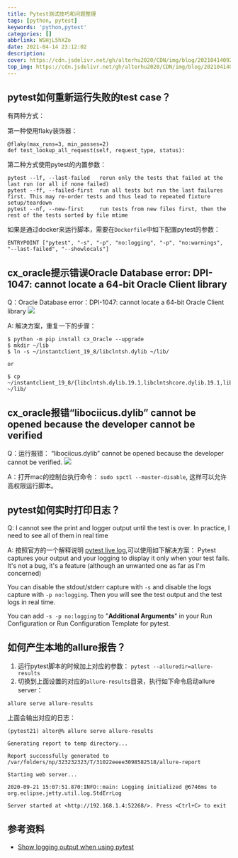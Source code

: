 ```yaml
---
title: Pytest测试技巧和问题整理
tags: [python, pytest]
keywords: 'python,pytest'
categories: []
abbrlink: WSHjL5hXZo
date: 2021-04-14 23:12:02
description:
cover: https://cdn.jsdelivr.net/gh/alterhu2020/CDN/img/blog/20210414092451.png
top_img: https://cdn.jsdelivr.net/gh/alterhu2020/CDN/img/blog/20210414092451.png
---
```


## pytest如何重新运行失败的test case？

有两种方式：

第一种使用flaky装饰器：

```shell
@flaky(max_runs=3, min_passes=2)
def test_lookup_all_request(self, request_type, status):
```

第二种方式使用pytest的内置参数：

```shell
pytest --lf, --last-failed   rerun only the tests that failed at the last run (or all if none failed)
pytest --ff, --failed-first  run all tests but run the last failures first. This may re-order tests and thus lead to repeated fixture setup/teardown
pytest --nf, --new-first     run tests from new files first, then the rest of the tests sorted by file mtime
```
如果是通过docker来运行脚本，需要在`Dockerfile`中如下配置pytest的参数：

```shell
ENTRYPOINT ["pytest", "-s", "-p", "no:logging", "-p", "no:warnings", "--last-failed", "--showlocals"]
```



## cx_oracle提示错误Oracle Database error: DPI-1047: cannot locate a 64-bit Oracle Client library

Q：Oracle Database error：DPI-1047: cannot locate a 64-bit Oracle Client library
![](https://cdn.jsdelivr.net/gh/alterhu2020/CDN/img/blog/20210422180415.png)

A: 解决方案，重复一下的步骤：

```shell
$ python -m pip install cx_Oracle --upgrade
$ mkdir ~/lib
$ ln -s ~/instantclient_19_8/libclntsh.dylib ~/lib/

or

$ cp ~/instantclient_19_8/{libclntsh.dylib.19.1,libclntshcore.dylib.19.1,libnnz19.dylib,libociei.dylib} ~/lib/
```

## cx_oracle报错“libociicus.dylib” cannot be opened because the developer cannot be verified

Q：运行报错： “libociicus.dylib” cannot be opened because the developer cannot be verified. 
![](https://cdn.jsdelivr.net/gh/alterhu2020/CDN/img/blog/20210422181124.png)

A：打开mac的控制台执行命令： `sudo spctl --master-disable`, 这样可以允许高权限运行脚本。

## pytest如何实时打印日志？

Q: I cannot see the print and logger output until the test is over. In practice, I need to see all of them in real time

A: 按照官方的一个解释说明 [pytest live log](https://docs.pytest.org/en/latest/how-to/logging.html?highlight=live%20log),可以使用如下解决方案：
Pytest captures your output and your logging to display it only when your test fails. It's not a bug, it's a feature (although an unwanted one as far as I'm concerned)

You can disable the stdout/stderr capture with `-s` and disable the logs capture with `-p no:logging`. Then you will see the test output and the test logs in real time.

You can add `-s -p no:logging` to "**Additional Arguments**" in your Run Configuration or Run Configuration Template for pytest.

## 如何产生本地的allure报告？

1. 运行pytest脚本的时候加上对应的参数： `pytest --alluredir=allure-results`
2. 切换到上面设置的对应的`allure-results`目录，执行如下命令启动allure server：

```shell
allure serve allure-results 
```

上面会输出对应的日志：

```
(pytest21) alter@% allure serve allure-results 
 
Generating report to temp directory...
 
Report successfully generated to /var/folders/np/323232323/T/31022eeee3098582518/allure-report
 
Starting web server...
 
2020-09-21 15:07:51.870:INFO::main: Logging initialized @6746ms to org.eclipse.jetty.util.log.StdErrLog
 
Server started at <http://192.168.1.4:52268/>. Press <Ctrl+C> to exit
```


## 参考资料

- [Show logging output when using pytest](https://intellij-support.jetbrains.com/hc/en-us/community/posts/360007644040-Show-logging-output-when-using-pytest)




